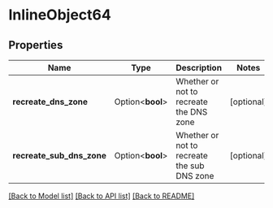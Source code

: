 # InlineObject64

## Properties

Name | Type | Description | Notes
------------ | ------------- | ------------- | -------------
**recreate_dns_zone** | Option<**bool**> | Whether or not to recreate the DNS zone | [optional]
**recreate_sub_dns_zone** | Option<**bool**> | Whether or not to recreate the sub DNS zone | [optional]

[[Back to Model list]](../README.md#documentation-for-models) [[Back to API list]](../README.md#documentation-for-api-endpoints) [[Back to README]](../README.md)


